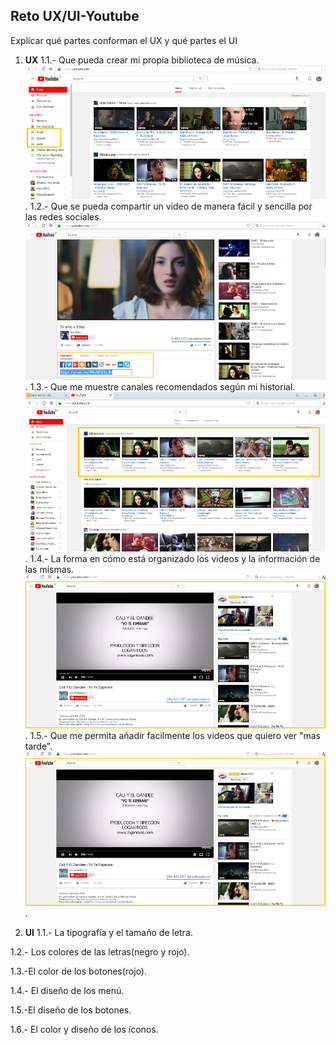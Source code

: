 
## Reto UX/UI-Youtube

Explicar qué partes conforman el UX y qué partes el UI

1. **UX**
 1.1.- Que pueda crear mi propia biblioteca de música.
 ![biblioteca](images/biblioteca.png).
 1.2.- Que se pueda compartir un video de manera fácil y sencilla por las redes sociales.
 ![compartir](images/compartir.png).
 1.3.- Que me muestre canales recomendados según mi historial.
 ![recomendaciones](images/recomendaciones.png).
 1.4.- La forma en cómo está organizado los videos y la información de las mismas.
 ![arquitectura](images/arquitectura.png).
 1.5.- Que me permita añadir facilmente los videos que quiero ver "mas tarde".
 ![ver](images/arquitectura.png).

2. **UI**
1.1.- La tipografía y el tamaño de letra.

1.2.- Los colores de las letras(negro y rojo).

1.3.-El color de los botones(rojo).

1.4.- El diseño de los menú.

1.5.-El diseño de los botones.

1.6.- El color y diseño de los íconos.
